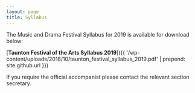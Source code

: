 ```yaml
---
layout: page
title: Syllabus
---
```


The Music and Drama Festival Syllabus for 2019 is available for download below:

[**Taunton Festival of the Arts Syllabus 2019**]({{ '/wp-content/uploads/2018/10/taunton_festival_syllabus_2019.pdf' | prepend: site.github.url }})

If you require the official accompanist please contact the relevant section secretary.